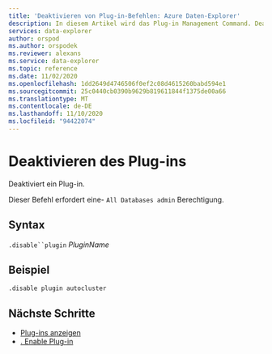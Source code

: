 ```yaml
---
title: 'Deaktivieren von Plug-in-Befehlen: Azure Daten-Explorer'
description: In diesem Artikel wird das Plug-in Management Command. Deaktivieren des Plug-ins in Azure Daten-Explorer
services: data-explorer
author: orspod
ms.author: orspodek
ms.reviewer: alexans
ms.service: data-explorer
ms.topic: reference
ms.date: 11/02/2020
ms.openlocfilehash: 1dd2649d4746506f0ef2c08d4615260babd594e1
ms.sourcegitcommit: 25c0440cb0390b9629b819611844f1375de00a66
ms.translationtype: MT
ms.contentlocale: de-DE
ms.lasthandoff: 11/10/2020
ms.locfileid: "94422074"
---
```

# <a name="disable-plugin"></a>Deaktivieren des Plug-ins

Deaktiviert ein Plug-in.

Dieser Befehl erfordert eine- `All Databases admin` Berechtigung.

## <a name="syntax"></a>Syntax

`.disable``plugin` *PluginName*

## <a name="example"></a>Beispiel
 
<!-- csl -->
```kusto
.disable plugin autocluster
``` 

## <a name="next-steps"></a>Nächste Schritte

* [Plug-ins anzeigen](show-plugins.md)
* [. Enable Plug-in](enable-plugin.md)

